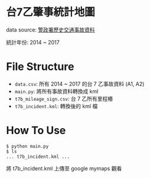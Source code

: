 台7乙肇事統計地圖
================

data source: [警政署歷史交通事故資料](https://www.npa.gov.tw/NPAGip/wSite/lp?ctNode=12854&CtUnit=2633&BaseDSD=7&mp=3)

統計年份: 2014 ~ 2017



File Structure
==============

* `data.csv`: 所有 2014 ~ 2017 的台 7 乙事故資料 (A1, A2)
* `main.py`: 將所有事故資料轉換成 kml
* `t7b_mileage_sign.csv`: 台 7 乙所有里程樁
* `t7b_incident.kml`: 轉換後的 kml 檔


How To Use
==========

```
$ python main.py
$ ls
... t7b_incident.kml ...
```

將 t7b_incident.kml 上傳至 google mymaps 觀看
